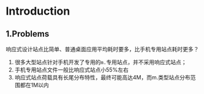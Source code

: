# Introduction

## 1.Problems

响应式设计站点比简单、普通桌面应用平均耗时要多，比手机专用站点耗时更多？

1. 很多大型站点针对手机开发了专用的`m.`专用站点，并不采用响应式站点；
2. 手机专用站点文件一般比响应式站点小55%左右
3. 响应式站点荷载具有长尾分布特性，最终可能高达4M，而m.类型站点分布范围都在1M以内



